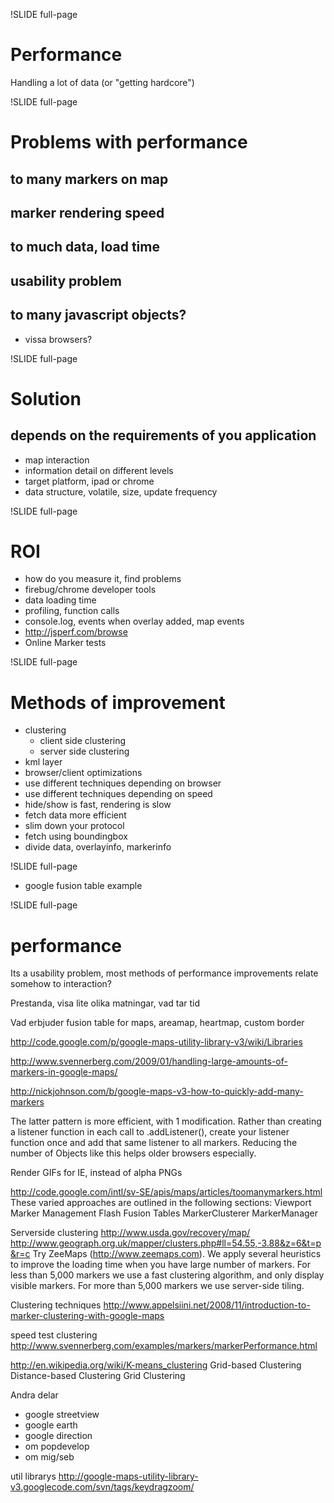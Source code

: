 !SLIDE full-page
# Performance #
Handling a lot of data (or "getting hardcore")

!SLIDE full-page

# Problems with performance

## to many markers on map

## marker rendering speed

## to much data, load time

## usability problem

## to many javascript objects?
 - vissa browsers?

!SLIDE full-page
# Solution
## depends on the requirements of you application
* map interaction
* information detail on different levels
* target platform, ipad or chrome
* data structure, volatile, size, update frequency

!SLIDE full-page

# ROI
* how do you measure it, find problems
 * firebug/chrome developer tools
  * data loading time
  * profiling, function calls
  * console.log, events when overlay added, map events
 * http://jsperf.com/browse
 * Online Marker tests

!SLIDE full-page

# Methods of improvement
* clustering
  * client side clustering
  * server side clustering
* kml layer
* browser/client optimizations
 * use different techniques depending on browser
 * use different techniques depending on speed
* hide/show is fast, rendering is slow
* fetch data more efficient
 * slim down your protocol
 * fetch using boundingbox
 * divide data, overlayinfo, markerinfo

!SLIDE full-page

* google fusion table example

!SLIDE full-page
# performance #

Its a usability problem, most methods of performance improvements relate somehow to interaction?

Prestanda, visa lite olika matningar, vad tar tid

Vad erbjuder fusion table for maps, areamap, heartmap, custom border


http://code.google.com/p/google-maps-utility-library-v3/wiki/Libraries

http://www.svennerberg.com/2009/01/handling-large-amounts-of-markers-in-google-maps/

http://nickjohnson.com/b/google-maps-v3-how-to-quickly-add-many-markers

The latter pattern is more efficient, with 1 modification.  Rather than
creating a listener function in each call to .addListener(), create your
listener function once and add that same listener to all markers.  Reducing
the number of Objects like this helps older browsers especially.

Render GIFs for IE, instead of alpha PNGs

http://code.google.com/intl/sv-SE/apis/maps/articles/toomanymarkers.html
These varied approaches are outlined in the following sections:
Viewport Marker Management
Flash
Fusion Tables
MarkerClusterer
MarkerManager

Serverside clustering
http://www.usda.gov/recovery/map/
http://www.geograph.org.uk/mapper/clusters.php#ll=54.55,-3.88&z=6&t=p&r=c
Try ZeeMaps (http://www.zeemaps.com). We apply several heuristics to improve
the loading time when you have large number of markers. For less than 5,000
markers we use a fast clustering algorithm, and only display visible markers.
For more than 5,000 markers we use server-side tiling.


Clustering techniques
http://www.appelsiini.net/2008/11/introduction-to-marker-clustering-with-google-maps

speed test clustering
http://www.svennerberg.com/examples/markers/markerPerformance.html

http://en.wikipedia.org/wiki/K-means_clustering
Grid-based Clustering
Distance-based Clustering
Grid Clustering


Andra delar
 - google streetview
 - google earth
 - google direction
 - om popdevelop
 - om mig/seb

util librarys
http://google-maps-utility-library-v3.googlecode.com/svn/tags/keydragzoom/

